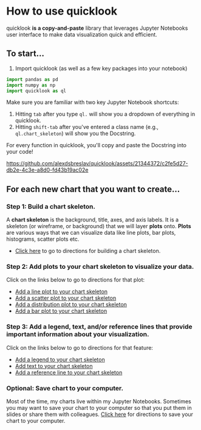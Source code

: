 # How to use quicklook
quicklook **is a copy-and-paste** library that leverages Jupyter Notebooks user interface to make data visualization quick and efficient. 

## To start...
1. Import quicklook (as well as a few key packages into your notebook)
```python
import pandas as pd
import numpy as np
import quicklook as ql
```
Make sure you are familiar with two key Jupyter Notebook shortcuts:
1. Hitting `tab` after you type `ql.` will show you a dropdown of everything in quicklook.
2. Hitting `shift-tab` after you've entered a class name (e.g., `ql.chart_skeleton`) will show you the Docstring.

For every function in quicklook, you'll copy and paste the Docstring into your code!


https://github.com/alexdsbreslav/quicklook/assets/21344372/c2fe5d27-db2e-4c3e-a8d0-fd43b19ac02e



## For each new chart that you want to create...
### Step 1: Build a chart skeleton.
A **chart skeleton** is the background, title, axes, and axis labels. It is a skeleton (or wireframe, or background) that we will layer **plots** onto.
**Plots** are various ways that we can visualize data like line plots, bar plots, histograms, scatter plots etc.
- [Click here](https://github.com/alexdsbreslav/quicklook/blob/master/how_to_use_quicklook/build_chart_skeleton.md) to go to directions for building a chart skeleton.

### Step 2: Add plots to your chart skeleton to visualize your data.
Click on the links below to go to directions for that plot:
- [Add a line plot to your chart skeleton](https://github.com/alexdsbreslav/quicklook/blob/master/how_to_use_quicklook/add_line_plot.md)
- [Add a scatter plot to your chart skeleton](https://github.com/alexdsbreslav/quicklook/blob/master/how_to_use_quicklook/add_scatter_plot.md)
- [Add a distribution plot to your chart skeleton](https://github.com/alexdsbreslav/quicklook/blob/master/how_to_use_quicklook/add_distribution_plot.md)
- [Add a bar plot to your chart skeleton](https://github.com/alexdsbreslav/quicklook/blob/master/how_to_use_quicklook/add_bar_plot.md)

### Step 3: Add a legend, text, and/or reference lines that provide important information about your visualization.
Click on the links below to go to directions for that feature:
- [Add a legend to your chart skeleton](https://github.com/alexdsbreslav/quicklook/blob/master/how_to_use_quicklook/add_legend.md)
- [Add text to your chart skeleton](https://github.com/alexdsbreslav/quicklook/blob/master/how_to_use_quicklook/add_text.md)
- [Add a reference line to your chart skeleton](https://github.com/alexdsbreslav/quicklook/blob/master/how_to_use_quicklook/add_reference_line.md)

### Optional: Save chart to your computer.
Most of the time, my charts live within my Jupyter Notebooks. Sometimes you may want to save your chart to your computer so that you put them in slides or share them with colleagues. [Click here](https://github.com/alexdsbreslav/quicklook/blob/master/how_to_use_quicklook/save_chart_to_your_computer.md) for directions to save your chart to your computer.
